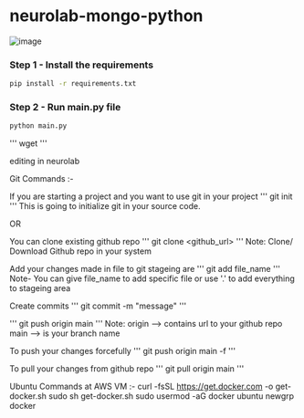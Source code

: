 # neurolab-mongo-python

![image](https://user-images.githubusercontent.com/57321948/196933065-4b16c235-f3b9-4391-9cfe-4affcec87c35.png)

### Step 1 - Install the requirements

```bash
pip install -r requirements.txt
```

### Step 2 - Run main.py file

```bash
python main.py
```

'''
wget
'''

editing in neurolab


Git Commands :-

If you are starting a project and you want to use git in your project
'''
git init
'''
This is going to initialize git in your source code.

OR 

You can clone existing github repo 
'''
git clone <github_url>
'''
Note: Clone/ Download Github repo in your system


Add your changes made in file to git stageing are
'''
git add file_name
'''
Note- You can give file_name to add specific file or use '.' to add everything to stageing area


Create commits
'''
git commit -m "message"
'''

'''
git push origin main
'''
Note: origin --> contains url to your github repo
main --> is your branch name

To push your changes forcefully
'''
git push origin main -f
'''


To pull your changes from github repo
'''
git pull origin main
'''


Ubuntu Commands at AWS VM :-
curl -fsSL https://get.docker.com -o get-docker.sh
sudo sh get-docker.sh
sudo usermod -aG docker ubuntu
newgrp docker
